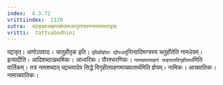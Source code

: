 ```yaml
---
index:  4.3.72
vrittiindex:  1120
sutra:  व्द्यजृद्ब्राआहृणर्क्प्रथमाध्वरपुरश्चरणनामाख्याताट्ठक्
vritti:  tattvabodhini 
---
```


व्द्यजृत्। अणोऽपवादः। चातुर्होतृक इति। `पृथिवीहोता द्यौरध्वर्यु`रित्यादिमन्त्रस्य चतुर्होतेति नामधेयम्। इत्यादीति। आदिशब्दात्प्रथमिकः। आध्वरिकः। पौरश्चरणिकः। `नामख्यातग्रहणं सङ्घातविगृहीतार्थ`मिति वार्तिकम्। तत्र नामशब्दात् व्द्यच्त्वादेव सिद्धे विगृहीतग्रहणमाख्यातार्थमिति ज्ञेयम्। नामिकः। आख्यातिकः। नामाख्यातिकः।

